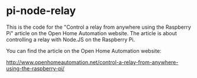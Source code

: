 pi-node-relay
=============

This is the code for the "Control a relay from anywhere using the Raspberry Pi" article on the Open Home Automation website. The article is about controlling a relay with Node.JS on the Raspberry Pi.

You can find the article on the Open Home Automation website:

http://www.openhomeautomation.net/control-a-relay-from-anywhere-using-the-raspberry-pi/
